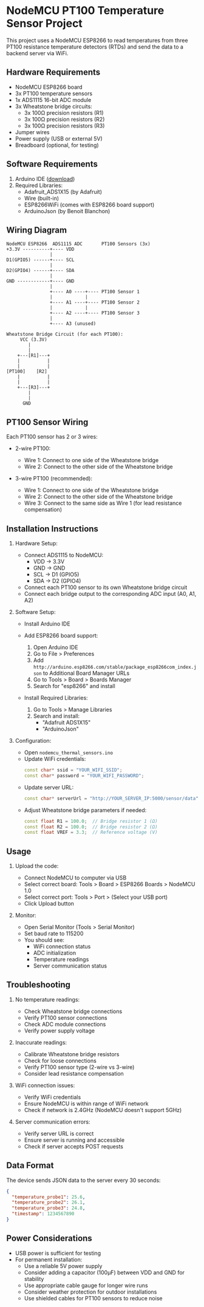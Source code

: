 # NodeMCU PT100 Temperature Sensor Project

This project uses a NodeMCU ESP8266 to read temperatures from three PT100 resistance temperature detectors (RTDs) and send the data to a backend server via WiFi.

## Hardware Requirements

- NodeMCU ESP8266 board
- 3x PT100 temperature sensors
- 1x ADS1115 16-bit ADC module
- 3x Wheatstone bridge circuits:
  - 3x 100Ω precision resistors (R1)
  - 3x 100Ω precision resistors (R2)
  - 3x 100Ω precision resistors (R3)
- Jumper wires
- Power supply (USB or external 5V)
- Breadboard (optional, for testing)

## Software Requirements

1. Arduino IDE ([download](https://www.arduino.cc/en/software))
2. Required Libraries:
   - Adafruit_ADS1X15 (by Adafruit)
   - Wire (built-in)
   - ESP8266WiFi (comes with ESP8266 board support)
   - ArduinoJson (by Benoit Blanchon)

## Wiring Diagram

```
NodeMCU ESP8266  ADS1115 ADC       PT100 Sensors (3x)
+3.3V ----------+---- VDD
                |
D1(GPIO5) ------+---- SCL 
                |
D2(GPIO4) ------+---- SDA
                |
GND ------------+---- GND
                |
                +---- A0 ----+---- PT100 Sensor 1
                |            |
                +---- A1 ----+---- PT100 Sensor 2
                |            |
                +---- A2 ----+---- PT100 Sensor 3
                |
                +---- A3 (unused)

Wheatstone Bridge Circuit (for each PT100):
     VCC (3.3V)
        |
        |
    +---[R1]---+
    |          |
    |          |
[PT100]    [R2]
    |          |
    |          |
    +---[R3]---+
        |
        |
      GND
```

## PT100 Sensor Wiring

Each PT100 sensor has 2 or 3 wires:
- 2-wire PT100:
  - Wire 1: Connect to one side of the Wheatstone bridge
  - Wire 2: Connect to the other side of the Wheatstone bridge

- 3-wire PT100 (recommended):
  - Wire 1: Connect to one side of the Wheatstone bridge
  - Wire 2: Connect to the other side of the Wheatstone bridge
  - Wire 3: Connect to the same side as Wire 1 (for lead resistance compensation)

## Installation Instructions

1. Hardware Setup:
   - Connect ADS1115 to NodeMCU:
     - VDD -> 3.3V
     - GND -> GND
     - SCL -> D1 (GPIO5)
     - SDA -> D2 (GPIO4)
   - Connect each PT100 sensor to its own Wheatstone bridge circuit
   - Connect each bridge output to the corresponding ADC input (A0, A1, A2)

2. Software Setup:
   - Install Arduino IDE
   - Add ESP8266 board support:
     1. Open Arduino IDE
     2. Go to File > Preferences
     3. Add `http://arduino.esp8266.com/stable/package_esp8266com_index.json` to Additional Board Manager URLs
     4. Go to Tools > Board > Boards Manager
     5. Search for "esp8266" and install

   - Install Required Libraries:
     1. Go to Tools > Manage Libraries
     2. Search and install:
        - "Adafruit ADS1X15"
        - "ArduinoJson"

3. Configuration:
   - Open `nodemcu_thermal_sensors.ino`
   - Update WiFi credentials:
     ```cpp
     const char* ssid = "YOUR_WIFI_SSID";
     const char* password = "YOUR_WIFI_PASSWORD";
     ```
   - Update server URL:
     ```cpp
     const char* serverUrl = "http://YOUR_SERVER_IP:5000/sensor/data";
     ```
   - Adjust Wheatstone bridge parameters if needed:
     ```cpp
     const float R1 = 100.0;  // Bridge resistor 1 (Ω)
     const float R2 = 100.0;  // Bridge resistor 2 (Ω)
     const float VREF = 3.3;  // Reference voltage (V)
     ```

## Usage

1. Upload the code:
   - Connect NodeMCU to computer via USB
   - Select correct board: Tools > Board > ESP8266 Boards > NodeMCU 1.0
   - Select correct port: Tools > Port > (Select your USB port)
   - Click Upload button

2. Monitor:
   - Open Serial Monitor (Tools > Serial Monitor)
   - Set baud rate to 115200
   - You should see:
     - WiFi connection status
     - ADC initialization
     - Temperature readings
     - Server communication status

## Troubleshooting

1. No temperature readings:
   - Check Wheatstone bridge connections
   - Verify PT100 sensor connections
   - Check ADC module connections
   - Verify power supply voltage

2. Inaccurate readings:
   - Calibrate Wheatstone bridge resistors
   - Check for loose connections
   - Verify PT100 sensor type (2-wire vs 3-wire)
   - Consider lead resistance compensation

3. WiFi connection issues:
   - Verify WiFi credentials
   - Ensure NodeMCU is within range of WiFi network
   - Check if network is 2.4GHz (NodeMCU doesn't support 5GHz)

4. Server communication errors:
   - Verify server URL is correct
   - Ensure server is running and accessible
   - Check if server accepts POST requests

## Data Format

The device sends JSON data to the server every 30 seconds:
```json
{
  "temperature_probe1": 25.6,
  "temperature_probe2": 26.1,
  "temperature_probe3": 24.8,
  "timestamp": 1234567890
}
```

## Power Considerations

- USB power is sufficient for testing
- For permanent installation:
  - Use a reliable 5V power supply
  - Consider adding a capacitor (100µF) between VDD and GND for stability
  - Use appropriate cable gauge for longer wire runs
  - Consider weather protection for outdoor installations
  - Use shielded cables for PT100 sensors to reduce noise 